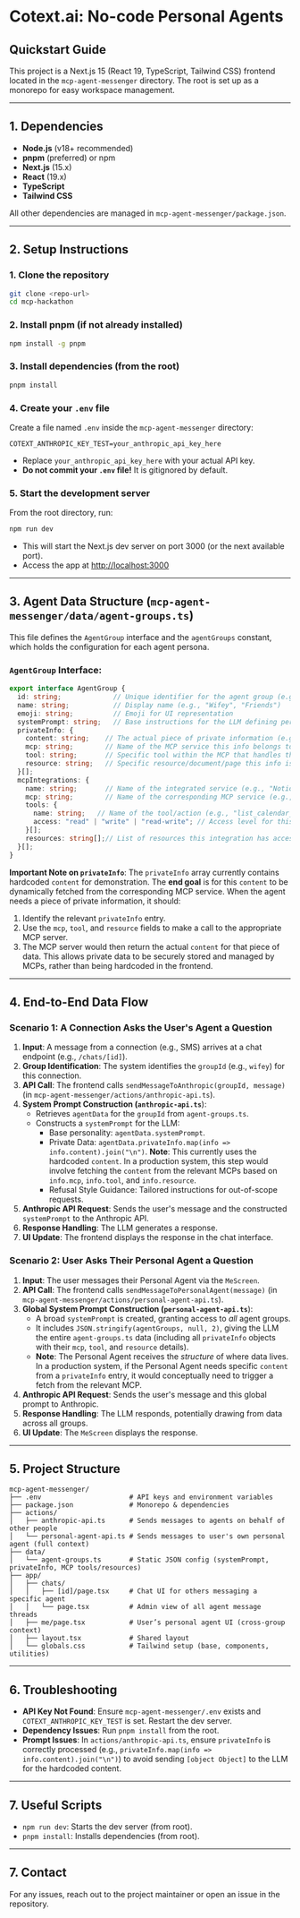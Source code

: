 # Cotext.ai: No-code Personal Agents

## Quickstart Guide

This project is a Next.js 15 (React 19, TypeScript, Tailwind CSS) frontend located in the `mcp-agent-messenger` directory. The root is set up as a monorepo for easy workspace management.

---

## 1. Dependencies
- **Node.js** (v18+ recommended)
- **pnpm** (preferred) or npm
- **Next.js** (15.x)
- **React** (19.x)
- **TypeScript**
- **Tailwind CSS**

All other dependencies are managed in `mcp-agent-messenger/package.json`.

---

## 2. Setup Instructions

### 1. Clone the repository
```bash
git clone <repo-url>
cd mcp-hackathon
```

### 2. Install pnpm (if not already installed)
```bash
npm install -g pnpm
```

### 3. Install dependencies (from the root)
```bash
pnpm install
```

### 4. Create your `.env` file
Create a file named `.env` inside the `mcp-agent-messenger` directory:

```
COTEXT_ANTHROPIC_KEY_TEST=your_anthropic_api_key_here
```
- Replace `your_anthropic_api_key_here` with your actual API key.
- **Do not commit your `.env` file!** It is gitignored by default.

### 5. Start the development server
From the root directory, run:
```bash
npm run dev
```
- This will start the Next.js dev server on port 3000 (or the next available port).
- Access the app at [http://localhost:3000](http://localhost:3000)

---

## 3. Agent Data Structure (`mcp-agent-messenger/data/agent-groups.ts`)

This file defines the `AgentGroup` interface and the `agentGroups` constant, which holds the configuration for each agent persona.

### `AgentGroup` Interface:
```typescript
export interface AgentGroup {
  id: string;             // Unique identifier for the agent group (e.g., "wifey", "friends")
  name: string;           // Display name (e.g., "Wifey", "Friends")
  emoji: string;          // Emoji for UI representation
  systemPrompt: string;   // Base instructions for the LLM defining personality and core tasks
  privateInfo: {
    content: string;    // The actual piece of private information (e.g., a safeword, an account number)
    mcp: string;        // Name of the MCP service this info belongs to (e.g., "Notion MCP")
    tool: string;       // Specific tool within the MCP that handles this info (e.g., "list_notion_pages")
    resource: string;   // Specific resource/document/page this info is tied to (e.g., "Health Tracker")
  }[];
  mcpIntegrations: {
    name: string;       // Name of the integrated service (e.g., "Notion", "Google Calendar")
    mcp: string;        // Name of the corresponding MCP service (e.g., "Notion MCP")
    tools: {
      name: string;   // Name of the tool/action (e.g., "list_calendar_events")
      access: "read" | "write" | "read-write"; // Access level for this tool
    }[];
    resources: string[];// List of resources this integration has access to (e.g., ["Family Calendar"])
  }[];
}
```
**Important Note on `privateInfo`**:
The `privateInfo` array currently contains hardcoded `content` for demonstration. The **end goal** is for this `content` to be dynamically fetched from the corresponding MCP service.
When the agent needs a piece of private information, it should:
1. Identify the relevant `privateInfo` entry.
2. Use the `mcp`, `tool`, and `resource` fields to make a call to the appropriate MCP server.
3. The MCP server would then return the actual `content` for that piece of data.
This allows private data to be securely stored and managed by MCPs, rather than being hardcoded in the frontend.

---

## 4. End-to-End Data Flow

### Scenario 1: A Connection Asks the User's Agent a Question

1.  **Input**: A message from a connection (e.g., SMS) arrives at a chat endpoint (e.g., `/chats/[id]`).
2.  **Group Identification**: The system identifies the `groupId` (e.g., `wifey`) for this connection.
3.  **API Call**: The frontend calls `sendMessageToAnthropic(groupId, message)` (in `mcp-agent-messenger/actions/anthropic-api.ts`).
4.  **System Prompt Construction (`anthropic-api.ts`**):
    *   Retrieves `agentData` for the `groupId` from `agent-groups.ts`.
    *   Constructs a `systemPrompt` for the LLM:
        *   Base personality: `agentData.systemPrompt`.
        *   Private Data: `agentData.privateInfo.map(info => info.content).join("\n")`. **Note**: This currently uses the hardcoded `content`. In a production system, this step would involve fetching the `content` from the relevant MCPs based on `info.mcp`, `info.tool`, and `info.resource`.
        *   Refusal Style Guidance: Tailored instructions for out-of-scope requests.
5.  **Anthropic API Request**: Sends the user's message and the constructed `systemPrompt` to the Anthropic API.
6.  **Response Handling**: The LLM generates a response.
7.  **UI Update**: The frontend displays the response in the chat interface.

### Scenario 2: User Asks Their Personal Agent a Question

1.  **Input**: The user messages their Personal Agent via the `MeScreen`.
2.  **API Call**: The frontend calls `sendMessageToPersonalAgent(message)` (in `mcp-agent-messenger/actions/personal-agent-api.ts`).
3.  **Global System Prompt Construction (`personal-agent-api.ts`**):
    *   A broad `systemPrompt` is created, granting access to *all* agent groups.
    *   It includes `JSON.stringify(agentGroups, null, 2)`, giving the LLM the entire `agent-groups.ts` data (including all `privateInfo` objects with their `mcp`, `tool`, and `resource` details).
    *   **Note**: The Personal Agent receives the *structure* of where data lives. In a production system, if the Personal Agent needs specific `content` from a `privateInfo` entry, it would conceptually need to trigger a fetch from the relevant MCP.
4.  **Anthropic API Request**: Sends the user's message and this global prompt to Anthropic.
5.  **Response Handling**: The LLM responds, potentially drawing from data across all groups.
6.  **UI Update**: The `MeScreen` displays the response.

---

## 5. Project Structure

```
mcp-agent-messenger/
├── .env                      # API keys and environment variables
├── package.json              # Monorepo & dependencies
├── actions/
│   ├── anthropic-api.ts      # Sends messages to agents on behalf of other people
│   └── personal-agent-api.ts # Sends messages to user's own personal agent (full context)
├── data/
│   └── agent-groups.ts       # Static JSON config (systemPrompt, privateInfo, MCP tools/resources)
├── app/
│   ├── chats/
│   │   ├── [id]/page.tsx     # Chat UI for others messaging a specific agent
│   │   └── page.tsx          # Admin view of all agent message threads
│   ├── me/page.tsx           # User’s personal agent UI (cross-group context)
│   ├── layout.tsx            # Shared layout
│   └── globals.css           # Tailwind setup (base, components, utilities)
```

---

## 6. Troubleshooting
- **API Key Not Found**: Ensure `mcp-agent-messenger/.env` exists and `COTEXT_ANTHROPIC_KEY_TEST` is set. Restart the dev server.
- **Dependency Issues**: Run `pnpm install` from the root.
- **Prompt Issues**: In `actions/anthropic-api.ts`, ensure `privateInfo` is correctly processed (e.g., `privateInfo.map(info => info.content).join("\n")`) to avoid sending `[object Object]` to the LLM for the hardcoded content.

---

## 7. Useful Scripts
- `npm run dev`: Starts the dev server (from root).
- `pnpm install`: Installs dependencies (from root).

---

## 7. Contact
For any issues, reach out to the project maintainer or open an issue in the repository.
